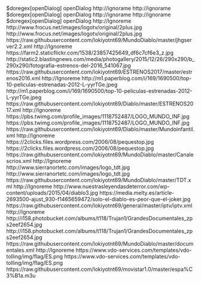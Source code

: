 <title> [COLOR lime][B] B I E N V E N I D O S[/COLOR][COLOR yellow] A [/COLOR][COLOR deepskyblue]Nasio7[/B][/COLOR] </title> $doregex[openDialog] openDialog <title> [COLOR yellow][B] A G R A D E C I M I E N T O S:[/COLOR][/B]</title> http://ignorame http://ignorame <title> [B][COLOR lightslategray]A ION,ANGEL,DELIA,MONTSE,LA FAMILIA TVBOX[/COLOR][/B] Por su gran esfuerzo </title> $doregex[openDialog] openDialog <title> [COLOR yellow][B] Y[/COLOR][/B]</title> http://ignorame http://ignorame <title> [B][COLOR blue]CA[/COLOR][COLOR yellow]TO[/COLOR][COLOR red]AL[/COLOR][/B] Por su Paciencia </title> $doregex[openDialog] openDialog <title>[COLOR skyblue] TV+ MOVISTAR [/COLOR]</title> http://Ignoreme http://www.frocus.net/images/logotv/original/2plus.jpg http://www.frocus.net/images/logotv/original/2plus.jpg https://raw.githubusercontent.com/lokiyotnt69/MundoDiablo/master/jhgserver2.2.xml	<title>-[COLOR white] ESTRENOS 2016 NUEVO[/COLOR]</title> http://Ignoreme https://farm2.staticflickr.com/1538/23857425649_df6c7cf6e3_z.jpg http://static2.blastingnews.com/media/photogallery/2015/12/26/290x290/b_290x290/fotografia-estrenos-del-2016_541067.jpg https://raw.githubusercontent.com/lokiyotnt69/ESTRENOS2017/master/estrenos2016.xml	<title>[COLOR blue] ESTRENOS 2017 (En Reformas) [/COLOR]</title> http://Ignoreme http://m1.paperblog.com/i/169/1690500/top-10-peliculas-estrenadas-2012-L-yyrTGe.jpeg http://m1.paperblog.com/i/169/1690500/top-10-peliculas-estrenadas-2012-L-yyrTGe.jpeg https://raw.githubusercontent.com/lokiyotnt69/Diablo/master/ESTRENOS2017.xml	<title>-[COLOR red] MUNDO INFANTIL [/COLOR]</title> http://Ignoreme https://pbs.twimg.com/profile_images/1118752487/LOGO_MUNDO_INF.jpg https://pbs.twimg.com/profile_images/1118752487/LOGO_MUNDO_INF.jpg https://raw.githubusercontent.com/lokiyotnt69/Diablo/master/Mundoinfantil.xml	<title>[COLOR red] CANALES CRIOS [/COLOR]</title> http://Ignoreme https://2clicks.files.wordpress.com/2006/08/pequestop.jpg https://2clicks.files.wordpress.com/2006/08/pequestop.jpg https://raw.githubusercontent.com/lokiyotnt69/MundoDiablo/master/Canalescrios.xml	<title>-[COLOR gold] TDT [/COLOR]</title> http://Ignoreme http://www.sierranortetc.com/images/logo_tdt.jpg http://www.sierranortetc.com/images/logo_tdt.jpg https://raw.githubusercontent.com/lokiyotnt69/MundoDiablo/master/TDT.xml	<title>[COLOR blue] LISTAS M+ [/COLOR][COLOR yellow] IPTV En Reformas[/COLOR]</title> http://Ignoreme http://www.nuestrasleyendasdeterror.com/wp-content/uploads/2015/04/diablo3.jpg https://media.melty.es/article-2693500-ajust_930-f1465659472/solo-el-diablo-es-peor-que-el-joker.jpg https://raw.githubusercontent.com/lokiyotnt69/general/master/iptv/iptv.xml	<title>[COLOR yellow] DOCUMENTALES [/COLOR]</title> http://Ignoreme http://i158.photobucket.com/albums/t118/Trujan1/GrandesDocumentales_zps2eef2654.jpg http://i158.photobucket.com/albums/t118/Trujan1/GrandesDocumentales_zps2eef2654.jpg https://raw.githubusercontent.com/lokiyotnt69/MundoDiablo/master/documentales.xml	<title>-[COLOR red] Pruebas JHG [/COLOR]</title> http://Ignoreme https://www.vdo-services.com/templates/vdo-tolling/img/flag/ES.png https://www.vdo-services.com/templates/vdo-tolling/img/flag/ES.png https://raw.githubusercontent.com/lokiyotnt69/movistar1.0/master/espa%C3%B1a.m3u
